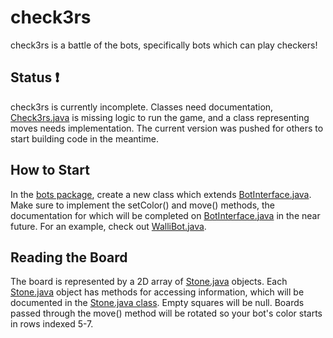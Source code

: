 # check3rs
check3rs is a battle of the bots, specifically bots which can play checkers!


## Status :exclamation:
check3rs is currently incomplete. Classes need documentation, [Check3rs.java](game/Check3rs.java) is missing logic to run the game, and a class representing moves needs implementation. The current version was pushed for others to start building code in the meantime.

## How to Start
In the [bots package](bots), create a new class which extends [BotInterface.java](game/BotInterface.java). Make sure to implement the setColor() and move() methods, the documentation for which will be completed on [BotInterface.java](game/BotInterface.java) in the near future. For an example, check out [WalliBot.java](bots/WalliBot.java).

## Reading the Board
The board is represented by a 2D array of [Stone.java](game/Stone.java) objects. Each [Stone.java](game/Stone.java) object has methods for accessing information, which will be documented in the [Stone.java class](game/Stone.java). Empty squares will be null. Boards passed through the move() method will be rotated so your bot's color starts in rows indexed 5-7.